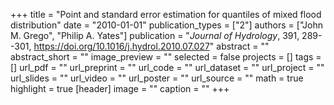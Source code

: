 +++
title = "Point and standard error estimation for quantiles of mixed flood distribution"
date = "2010-01-01"
publication_types = ["2"]
authors = ["John M. Grego", "Philip A. Yates"]
publication = "_Journal of Hydrology_, 391, 289--301, https://doi.org/10.1016/j.hydrol.2010.07.027"
abstract = ""
abstract_short = ""
image_preview = ""
selected = false
projects = []
tags = []
url_pdf = ""
url_preprint = ""
url_code = ""
url_dataset = ""
url_project = ""
url_slides = ""
url_video = ""
url_poster = ""
url_source = ""
math = true
highlight = true
[header]
image = ""
caption = ""
+++
